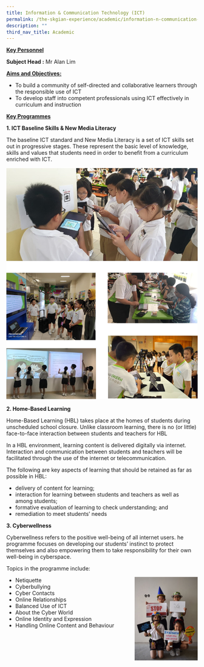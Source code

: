 ```yaml
---
title: Information & Communication Technology (ICT)
permalink: /the-skgian-experience/academic/information-n-communication-technology-ict/
description: ""
third_nav_title: Academic
---
```



<p><strong><u>Key Personnel</u></strong></p>
<p><strong>Subject Head :</strong> Mr Alan Lim</p>
<p><strong><u>Aims and Objectives:<br /></u></strong></p>
<ul>
<li>To build a community of self-directed and collaborative learners through the responsible use of ICT</li>
<li>To develop staff into competent professionals using ICT effectively in curriculum and instruction</li>
</ul>
<p><strong><u>Key Programmes</u></strong></p>
<p><strong>1. ICT Baseline Skills &amp; New Media Literacy</strong></p>
<p>The baseline ICT standard and New Media Literacy is a set of ICT skills set out in progressive stages. These represent the basic level of knowledge, skills and values that students need in order to benefit from a curriculum enriched with ICT.</p>
<img src="/images/ivt1.jpg">
<p><strong>2. Home-Based Learning</strong></p>
<p>Home-Based Learning (HBL) takes place at the homes of students during unscheduled school closure. Unlike classroom learning, there is no (or little) face-to-face interaction between students and teachers for HBL</p>
<p>In a HBL environment, learning content is delivered digitally via internet. Interaction and communication between students and teachers will be facilitated through the use of the internet or telecommunication.</p>
<p>The following are key aspects of learning that should be retained as far as possible in HBL:</p>
<ul>
<li>delivery of content for learning;</li>
<li>interaction for learning between students and teachers as well as among students;</li>
<li>formative evaluation of learning to check understanding; and</li>
<li>remediation to meet students&rsquo; needs</li>
</ul>
<p><strong>3. Cyberwellness</strong></p>
<p>Cyberwellness refers to the positive well-being of all internet users. he programme focuses on developing our students&rsquo; instinct to protect themselves and also empowering them to take responsibility for their own well-being in cyberspace.</p>
<p>Topics in the programme include:</p>
<img style="width: 33%;" src="/images/ict2.png" align = "right" />
<ul>
<li>Netiquette</li>
<li>Cyberbullying</li>
<li>Cyber Contacts</li>
<li>Online Relationships</li>
<li>Balanced Use of ICT</li>
<li>About the Cyber World</li>
<li>Online Identity and Expression</li>
<li>Handling Online Content and Behaviour</li>
</ul>